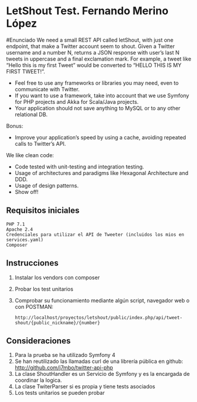 LetShout Test. Fernando Merino López
===============
#Enunciado
We need a small REST API called letShout, with just one endpoint, that make a Twitter account seem to shout. Given a Twitter username and a number N, returns a JSON response with user’s last N tweets in uppercase and a final exclamation mark.
For example, a tweet like “Hello this is my first Tweet” would be converted to “HELLO THIS IS MY FIRST TWEET!”.
 
- Feel free to use any frameworks or libraries you may need, even to communicate with Twitter. 
- If you want to use a framework, take into account that we use Symfony for PHP projects and Akka for Scala/Java projects.
- Your application should not save anything to MySQL or to any other relational DB.
 
Bonus:
- Improve your application’s speed by using a cache, avoiding repeated calls to Twitter’s API.
 
We like clean code:
- Code tested with unit-testing and integration testing.
- Usage of architectures and paradigms like Hexagonal Architecture and DDD.
- Usage of design patterns.
- Show off!

## Requisitos iniciales

    PHP 7.1
    Apache 2.4
    Credenciales para utilizar el API de Tweeter (incluidos los mios en services.yaml)
    Composer

## Instrucciones

1. Instalar los vendors con composer
2. Probar los test unitarios
3. Comprobar su funcionamiento mediante algún script, navegador web o con POSTMAN: 

    ```http://localhost/proyectos/letshout/public/index.php/api/tweet-shout/{public_nickname}/{number}```



## Consideraciones

1. Para la prueba se ha utilizado Symfony 4
2. Se han reutilizado las llamadas curl de una librería pública en github: http://github.com/j7mbo/twitter-api-php
3. La clase ShoutHandler es un Servicio de Symfony y es la encargada de coordinar la logica. 
4. La clase TwiterParser si es propia y tiene tests asociados
5. Los tests unitarios se pueden probar
